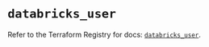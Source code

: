 # `databricks_user`

Refer to the Terraform Registry for docs: [`databricks_user`](https://registry.terraform.io/providers/databricks/databricks/1.49.1/docs/resources/user).
